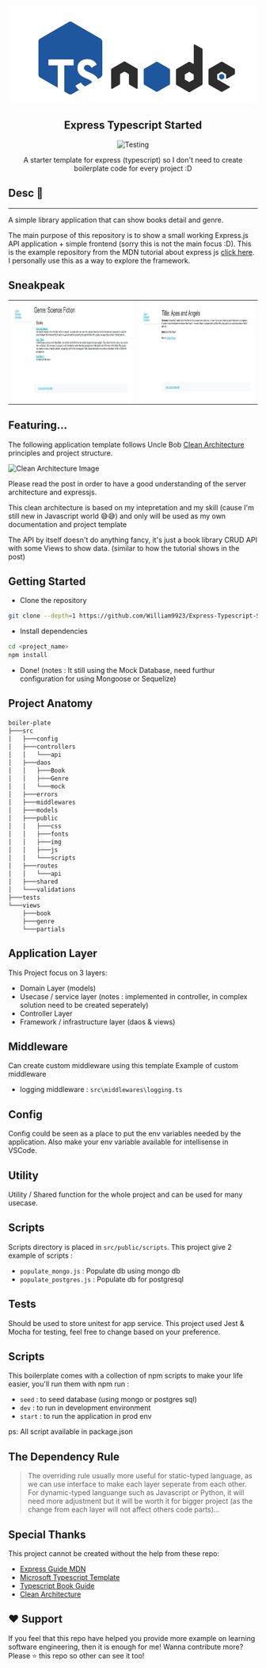 <p align="center">
    <img alt="" src="./docs/logo.png" width="500" />
    <h2 align="center">Express Typescript Started</h2>
</p> 
<p align="center">
   <img src="https://github.com/William9923/Express-Typescript-Starter/actions/workflows/nodejs.yml/badge.svg" alt="Testing" />
  </p>
<p align="center">A starter template for express (typescript) so I don't need to create boilerplate code for every project :D</b></p>

## Desc 📙
---
A simple library application that can show books detail and genre.

The main purpose of this repository is to show a small working Express.js API application + simple frontend (sorry this is not the main focus :D). 
This is the example repository from the MDN tutorial about express js [click here](https://developer.mozilla.org/en-US/docs/Learn/Server-side/Express_Nodejs/Tutorial_local_library_website). I personally use this as a way to explore the framework.

## Sneakpeak

<table>
  <tr>
    <td valign="top">
        <img height="200" src="./docs/ss-1.jpg" alt="screenshot-1">
    </td>
    <td valign="top">
        <img height="200" src="./docs/ss-2.jpg" alt="screenshot-2">
    </td>
  </tr>
</table>


## Featuring...
The following application template follows Uncle Bob [Clean Architecture](https://8thlight.com/blog/uncle-bob/2012/08/13/the-clean-architecture.html) principles and project structure.

![Clean Architecture Image](https://github.com/William9923/express-boilerplate/blob/master/doc/images/Uncle_Bob_Clean_Architecture.jpg)

Please read the post in order to have a good understanding of the server architecture and expressjs.

This clean architecture is based on my intepretation and my skill (cause I'm still new in Javascript world 😅😅) and only will be used as my own documentation and project template

The API by itself doesn't do anything fancy, it's just a book library CRUD API with some Views to show data. (similar to how the tutorial shows in the post)

## Getting Started
- Clone the repository
```bash
git clone --depth=1 https://github.com/William9923/Express-Typescript-Starter <project_name>
```
- Install dependencies
```bash
cd <project_name>
npm install
```
- Done! (notes : It still using the Mock Database, need furthur configuration for using Mongoose or Sequelize)

## Project Anatomy
```
boiler-plate
├───src
│   ├───config
│   ├───controllers
│   │   └───api
│   ├───daos
│   │   ├───Book
│   │   ├───Genre
│   │   └───mock
│   ├───errors
│   ├───middlewares
│   ├───models
│   ├───public
│   │   ├───css
│   │   ├───fonts
│   │   ├───img
│   │   ├───js
│   │   └───scripts
│   ├───routes
│   │   └───api
│   ├───shared
│   └───validations
├───tests
└───views
    ├───book
    ├───genre
    └───partials
```

## Application Layer
This Project focus on 3 layers:
- Domain Layer (models)
- Usecase / service layer (notes : implemented in controller, in complex solution need to be created seperately)
- Controller Layer
- Framework / infrastructure layer (daos & views)

## Middleware
Can create custom middleware using this template
Example of custom middleware
- logging middleware : `src\middlewares\logging.ts`

## Config
Config could be seen as a place to put the env variables needed by the application. Also make your env variable available for intellisense in VSCode.

## Utility
Utility / Shared function for the whole project and can be used for many usecase.

## Scripts
Scripts directory is placed in `src/public/scripts`. This project give 2 example of scripts :
- `populate_mongo.js` : Populate db using mongo db
- `populate_postgres.js` : Populate db for postgresql

## Tests
Should be used to store unitest for app service. This project used Jest & Mocha for testing, feel free to change based on your preference.

## Scripts
This boilerplate comes with a collection of npm scripts to make your life easier, you'll run them with npm run <script-name> :
- `seed` : to seed database (using mongo or postgres sql)
- `dev` : to run in development environment 
- `start` : to run the application in prod env

ps: All script available in package.json

## The Dependency Rule
> The overriding rule  usually more useful for static-typed language, as we can use interface to make each layer seperate from each other. For dynamic-typed languange such as Javascript or Python, it will need more adjustment but it will be worth it for bigger project (as the change from each layer will not affect others code parts)...

## Special Thanks 
This project cannot be created without the help from these repo:
- [Express Guide MDN](https://developer.mozilla.org/en-US/docs/Learn/Server-side/Express_Nodejs/Tutorial_local_library_website)
- [Microsoft Typescript Template](https://basarat.gitbook.io/typescript/)
- [Typescript Book Guide](https://basarat.gitbook.io/typescript/)
- [Clean Architecture](https://blog.cleancoder.com/uncle-bob/2012/08/13/the-clean-architecture.html)


## ❤️ Support
If you feel that this repo have helped you provide more example on learning software engineering, then it is enough for me! Wanna contribute more? Please ⭐ this repo so other can see it too!